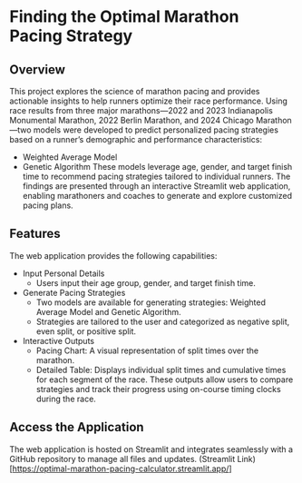 # Finding the Optimal Marathon Pacing Strategy
## Overview
This project explores the science of marathon pacing and provides actionable insights to help runners optimize their race performance. Using race results from three major marathons—2022 and 2023 Indianapolis Monumental Marathon, 2022 Berlin Marathon, and 2024 Chicago Marathon—two models were developed to predict personalized pacing strategies based on a runner’s demographic and performance characteristics:
 - Weighted Average Model
 - Genetic Algorithm
These models leverage age, gender, and target finish time to recommend pacing strategies tailored to individual runners. The findings are presented through an interactive Streamlit web application, enabling marathoners and coaches to generate and explore customized pacing plans.

## Features
The web application provides the following capabilities:

 - Input Personal Details
   - Users input their age group, gender, and target finish time.
 - Generate Pacing Strategies
   - Two models are available for generating strategies: Weighted Average Model and Genetic Algorithm.
   - Strategies are tailored to the user and categorized as negative split, even split, or positive split.
 - Interactive Outputs
   - Pacing Chart: A visual representation of split times over the marathon.
   - Detailed Table: Displays individual split times and cumulative times for each segment of the race.
These outputs allow users to compare strategies and track their progress using on-course timing clocks during the race.

## Access the Application 
The web application is hosted on Streamlit and integrates seamlessly with a GitHub repository to manage all files and updates. (Streamlit Link)[https://optimal-marathon-pacing-calculator.streamlit.app/]
